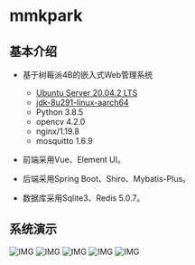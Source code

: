 # mmkpark
## 基本介绍
* 基于树莓派4B的嵌入式Web管理系统
    * [Ubuntu Server 20.04.2 LTS](https://ubuntu.com/download/raspberry-pi)
    * [jdk-8u291-linux-aarch64](https://www.oracle.com/java/technologies/javase/javase-jdk8-downloads.html)
    * Python 3.8.5
    * opencv 4.2.0
    * nginx/1.19.8
    * mosquitto 1.6.9

* 前端采用Vue、Element UI。
* 后端采用Spring Boot、Shiro、Mybatis-Plus。
* 数据库采用Sqlite3、Redis 5.0.7。

## 系统演示
![IMG](https://github.com/emplyyy/mmkpark/tree/main/mmkpark-vue/src/assets/img/home.png)
![IMG](https://github.com/emplyyy/mmkpark/tree/main/mmkpark-vue/src/assets/img/login.png)
![IMG](https://github.com/emplyyy/mmkpark/tree/main/mmkpark-vue/src/assets/img/9.png)
![IMG](https://github.com/emplyyy/mmkpark/tree/main/mmkpark-vue/src/assets/img/9-1.jpg)
![IMG](https://github.com/emplyyy/mmkpark/tree/main/mmkpark-vue/src/assets/img/9-2.jpg)
